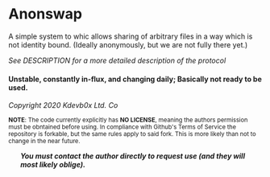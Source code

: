 <h1>Anonswap</h1>

A simple system to whic allows sharing of arbitrary files in a way which is not
identity bound. (Ideally anonymously, but we are not fully there yet.)

*See DESCRIPTION for a more detailed description of the protocol*

<h4><b>Unstable, constantly in-flux, and changing daily;
Basically not ready to be
used.</b></h4>

_Copyright 2020 Kdevb0x Ltd. Co_

<sup>**NOTE**: The code currently explicitly has <b>NO LICENSE</b>, meaning the authors permission
must be obntained before using.
In compliance with Github's Terms of Service the repository is forkable, but the same rules apply to said fork. This is more likely than not to change in the near future.
<br></sup>
<b><ul>*You must contact the author directly to request use (and they will most
likely oblige).*</ul></b>
